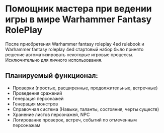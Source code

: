 # Помощник мастера при ведении игры в мире Warhammer Fantasy RolePlay

После приобретения Warhammer fantasy roleplay 4ed rulebook и Warhammer fantasy roleplay 4ed стартовый набор было принято решение автоматизировать некоторые игровые процессы. Исключительно для личного использования.

## Планируемый функционал:

* Проверки (простые, расширенные, продолжительные, встречные)
* Проведения сражений
* Генерация персонажей
* Генерация монстров
* Справочная система (Навыки, таланты, состояния, черты существ)
* Хранение листов персонажей, NPC
* Логирование проверок, встреч, событий по отмеченным персонажам
